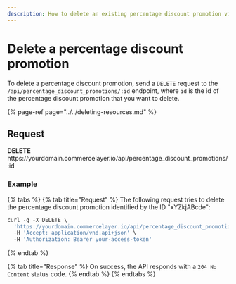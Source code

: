 ```yaml
---
description: How to delete an existing percentage discount promotion via API
---
```


# Delete a percentage discount promotion

To delete a percentage discount promotion, send a `DELETE` request to the `/api/percentage_discount_promotions/:id` endpoint, where `id` is the id of the percentage discount promotion that you want to delete.

{% page-ref page="../../deleting-resources.md" %}

## Request

**DELETE** https://<i></i>yourdomain.commercelayer.io/api/percentage_discount_promotions/:id

### Example

{% tabs %}
{% tab title="Request" %}
The following request tries to delete the percentage discount promotion identified by the ID "xYZkjABcde":

```javascript
curl -g -X DELETE \
  'https://yourdomain.commercelayer.io/api/percentage_discount_promotions/xYZkjABcde' \
  -H 'Accept: application/vnd.api+json' \
  -H 'Authorization: Bearer your-access-token'
```
{% endtab %}

{% tab title="Response" %}
On success, the API responds with a `204 No Content` status code.
{% endtab %}
{% endtabs %}

